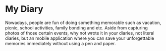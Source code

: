 # My Diary
Nowadays, people are fun of doing something memorable such as vacation, picnic, school activities, family bonding and etc. Aside from capturing photos of those certain events, why not wrote it in your diaries, not literal diaries, but an mobile application where you can save your unforgettable memories immediately without using a pen and paper.

